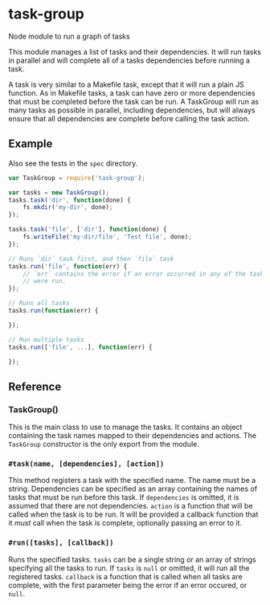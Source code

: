 # task-group

Node module to run a graph of tasks

This module manages a list of tasks and their dependencies. It will run tasks
in parallel and will complete all of a tasks dependencies before running a
task.

A task is very similar to a Makefile task, except that it will run a plain JS
function. As in Makefile tasks, a task can have zero or more dependencies that
must be completed before the task can be run. A TaskGroup will run as many
tasks as possible in parallel, including dependencies, but will always ensure
that all dependencies are complete before calling the task action.

## Example

Also see the tests in the `spec` directory.

```js
var TaskGroup = require('task-group');

var tasks = new TaskGroup();
tasks.task('dir', function(done) {
    fs.mkdir('my-dir', done);
});

tasks.task('file', ['dir'], function(done) {
    fs.writeFile('my-dir/file', 'Test file', done);
});

// Runs `dir` task first, and then `file` task
tasks.run('file', function(err) {
    // `err` contains the error if an error occurred in any of the tasks that
    // were run.
});

// Runs all tasks
tasks.run(function(err) {

});

// Run multiple tasks
tasks.run(['file', ...], function(err) {

});
```

## Reference

### TaskGroup()

This is the main class to use to manage the tasks. It contains an object
containing the task names mapped to their dependencies and actions. The
`TaskGroup` constructor is the only export from the module.

### `#task(name, [dependencies], [action])`

This method registers a task with the specified name. The name must be a
string. Dependencies can be specified as an array containing the names of tasks
that must be run before this task. If `dependencies` is omitted, it is assumed
that there are not dependencies. `action` is a function that will be called
when the task is to be run. It will be provided a callback function that it
*must* call when the task is complete, optionally passing an error to it.

### `#run([tasks], [callback])`

Runs the specified tasks. `tasks` can be a single string or an array of strings
specifying all the tasks to run. If `tasks` is `null` or omitted, it will run
all the registered tasks. `callback` is a function that is called when all
tasks are complete, with the first parameter being the error if an error
occured, or `null`.

